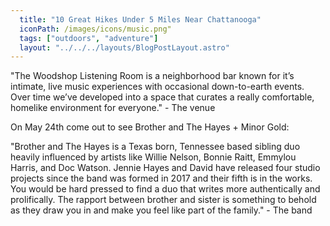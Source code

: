```yaml
---
  title: "10 Great Hikes Under 5 Miles Near Chattanooga"
  iconPath: /images/icons/music.png"
  tags: ["outdoors", "adventure"]
  layout: "../../../layouts/BlogPostLayout.astro"
---
```


"The Woodshop Listening Room is a neighborhood bar known for it’s intimate, live music experiences with occasional down-to-earth events. Over time we’ve developed into a space that curates a really comfortable, homelike environment for everyone." - The venue

On May 24th come out to see Brother and The Hayes + Minor Gold:

"Brother and The Hayes is a Texas born, Tennessee based sibling duo heavily influenced by artists like Willie Nelson, Bonnie Raitt, Emmylou Harris, and Doc Watson. Jennie Hayes and David have released four studio projects since the band was formed in 2017 and their fifth is in the works. You would be hard pressed to find a duo that writes more authentically and prolifically. The rapport between brother and sister is something to behold as they draw you in and make you feel like part of the family." - The band
